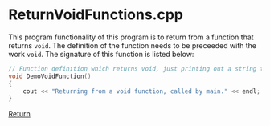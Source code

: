 # ReturnVoidFunctions.cpp

This program functionality of this program is to return from a function
that returns `void`. The definition of the function needs to be preceeded
with the work `void`. The signature of this function is listed below:

```c++
// Function definition which returns void, just printing out a string to the screen.
void DemoVoidFunction()
{
    cout << "Returning from a void function, called by main." << endl;
}
```

[Return](./README.md)